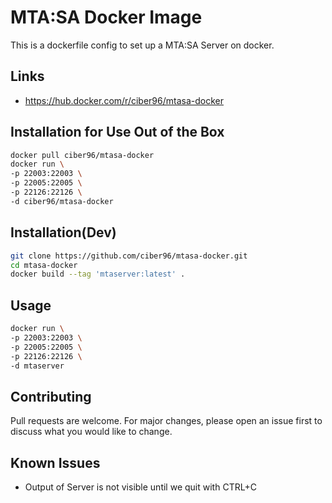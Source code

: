 # MTA:SA Docker Image

This is a dockerfile config to set up a MTA:SA Server on docker.

## Links
- https://hub.docker.com/r/ciber96/mtasa-docker

## Installation for Use Out of the Box
```bash
docker pull ciber96/mtasa-docker
docker run \
-p 22003:22003 \
-p 22005:22005 \
-p 22126:22126 \
-d ciber96/mtasa-docker
```


## Installation(Dev)

```bash
git clone https://github.com/ciber96/mtasa-docker.git
cd mtasa-docker
docker build --tag 'mtaserver:latest' .
```

## Usage

```bash
docker run \
-p 22003:22003 \
-p 22005:22005 \
-p 22126:22126 \
-d mtaserver
```
## Contributing
Pull requests are welcome. For major changes, please open an issue first to discuss what you would like to change.

## Known Issues
- Output of Server is not visible until we quit with CTRL+C
